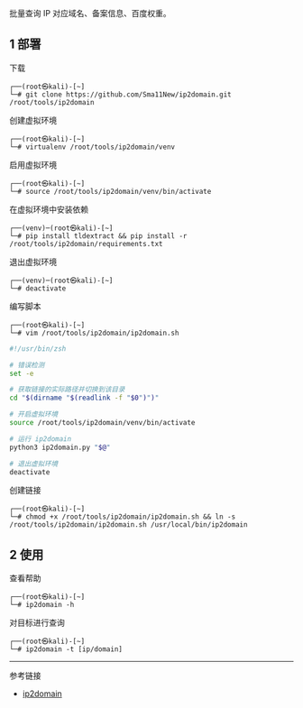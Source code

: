 批量查询 IP 对应域名、备案信息、百度权重。

## 1 部署

下载

```shell
┌──(root㉿kali)-[~]
└─# git clone https://github.com/Sma11New/ip2domain.git /root/tools/ip2domain
```

创建虚拟环境

```shell
┌──(root㉿kali)-[~]
└─# virtualenv /root/tools/ip2domain/venv
```

启用虚拟环境

```shell
┌──(root㉿kali)-[~]
└─# source /root/tools/ip2domain/venv/bin/activate
```

在虚拟环境中安装依赖

```shell
┌──(venv)─(root㉿kali)-[~]
└─# pip install tldextract && pip install -r /root/tools/ip2domain/requirements.txt
```

退出虚拟环境

```shell
┌──(venv)─(root㉿kali)-[~]
└─# deactivate
```

编写脚本

```shell
┌──(root㉿kali)-[~]
└─# vim /root/tools/ip2domain/ip2domain.sh
```

```sh
#!/usr/bin/zsh

# 错误检测
set -e

# 获取链接的实际路径并切换到该目录
cd "$(dirname "$(readlink -f "$0")")"

# 开启虚拟环境
source /root/tools/ip2domain/venv/bin/activate

# 运行 ip2domain
python3 ip2domain.py "$@"

# 退出虚拟环境
deactivate
```

创建链接

```shell
┌──(root㉿kali)-[~]
└─# chmod +x /root/tools/ip2domain/ip2domain.sh && ln -s /root/tools/ip2domain/ip2domain.sh /usr/local/bin/ip2domain
```

## 2 使用

查看帮助

```shell
┌──(root㉿kali)-[~]
└─# ip2domain -h
```

对目标进行查询

```shell
┌──(root㉿kali)-[~]
└─# ip2domain -t [ip/domain]
```

---

参考链接

- [ip2domain](https://github.com/Sma11New/ip2domain)
